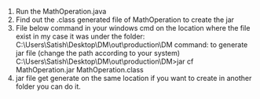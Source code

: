 1. Run the MathOperation.java
2. Find out the .class generated file of MathOperation to create the jar
3. File below command in your windows cmd on the location where the file exist in my case it was under
   the folder: C:\Users\Satish\Desktop\DM\out\production\DM
   command: to generate jar file (change the path according to your system)
   C:\Users\Satish\Desktop\DM\out\production\DM>jar cf MathOperation.jar MathOperation.class
4. jar file get generate on the same location if you want to create in another folder you can do it.
